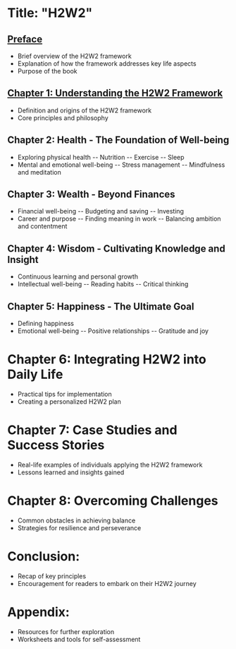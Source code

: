 # Title: "H2W2"

## [Preface](https://github.com/ankit-rathi/ankit-rathi.github.io/blob/main/h2w2/Preface.md)
- Brief overview of the H2W2 framework
- Explanation of how the framework addresses key life aspects
- Purpose of the book

## [Chapter 1: Understanding the H2W2 Framework](https://github.com/ankit-rathi/ankit-rathi.github.io/blob/main/h2w2/Introduction.md)
- Definition and origins of the H2W2 framework
- Core principles and philosophy

## Chapter 2: Health - The Foundation of Well-being
- Exploring physical health
-- Nutrition
-- Exercise
-- Sleep
- Mental and emotional well-being
-- Stress management
-- Mindfulness and meditation
  
## Chapter 3: Wealth - Beyond Finances
- Financial well-being
-- Budgeting and saving
-- Investing
- Career and purpose
-- Finding meaning in work
-- Balancing ambition and contentment

## Chapter 4: Wisdom - Cultivating Knowledge and Insight
- Continuous learning and personal growth
- Intellectual well-being
-- Reading habits
-- Critical thinking

## Chapter 5: Happiness - The Ultimate Goal
- Defining happiness
- Emotional well-being
-- Positive relationships
-- Gratitude and joy
  
# Chapter 6: Integrating H2W2 into Daily Life
- Practical tips for implementation
- Creating a personalized H2W2 plan

# Chapter 7: Case Studies and Success Stories
- Real-life examples of individuals applying the H2W2 framework
- Lessons learned and insights gained

# Chapter 8: Overcoming Challenges
- Common obstacles in achieving balance
- Strategies for resilience and perseverance

# Conclusion:
- Recap of key principles
- Encouragement for readers to embark on their H2W2 journey
  
 # Appendix:
- Resources for further exploration
- Worksheets and tools for self-assessment
